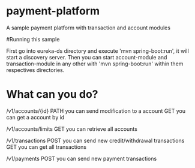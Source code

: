# payment-platform
A sample payment platform with transaction and account modules

#Running this sample

First go into eureka-ds directory and execute 'mvn spring-boot:run', it will start a discovery server.
Then you can start account-module and transaction-module in any other with 'mvn spring-boot:run' within them respectives directories.

# What can you do?

/v1/accounts/{id}
	PATH
		you can send modification to a account
	GET
		you can get a account by id

/v1/accounts/limits
	GET
		you can retrieve all accounts

/v1/transactions
	POST
		you can send new credit/withdrawal transactions
	GET
		you can get all transactions

/v1/payments
	POST
		you can send new payment transactions
